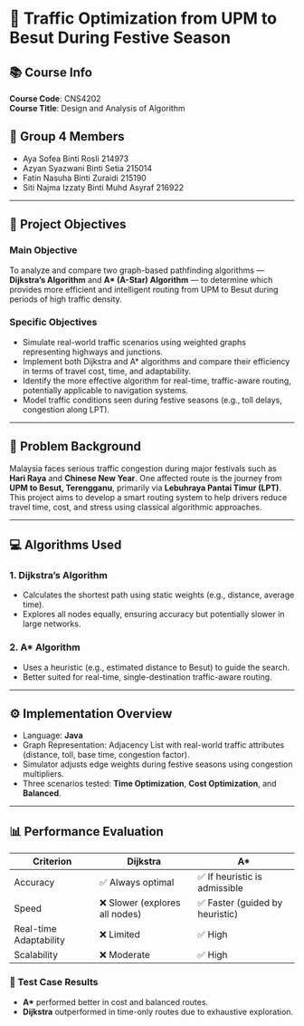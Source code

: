 # 🚗 Traffic Optimization from UPM to Besut During Festive Season

## 📚 Course Info
**Course Code**: CNS4202  
**Course Title**: Design and Analysis of Algorithm  

## 👥 Group 4 Members
- Aya Sofea Binti Rosli 214973
- Azyan Syazwani Binti Setia 215014
- Fatin Nasuha Binti Zuraidi 215190
- Siti Najma Izzaty Binti Muhd Asyraf 216922

---

## 🎯 Project Objectives

### Main Objective
To analyze and compare two graph-based pathfinding algorithms — **Dijkstra’s Algorithm** and **A\* (A-Star) Algorithm** — to determine which provides more efficient and intelligent routing from UPM to Besut during periods of high traffic density.

### Specific Objectives
- Simulate real-world traffic scenarios using weighted graphs representing highways and junctions.
- Implement both Dijkstra and A* algorithms and compare their efficiency in terms of travel cost, time, and adaptability.
- Identify the more effective algorithm for real-time, traffic-aware routing, potentially applicable to navigation systems.
- Model traffic conditions seen during festive seasons (e.g., toll delays, congestion along LPT).

---

## 🧠 Problem Background

Malaysia faces serious traffic congestion during major festivals such as **Hari Raya** and **Chinese New Year**. One affected route is the journey from **UPM to Besut, Terengganu**, primarily via **Lebuhraya Pantai Timur (LPT)**. This project aims to develop a smart routing system to help drivers reduce travel time, cost, and stress using classical algorithmic approaches.

---

## 💻 Algorithms Used

### 1. Dijkstra’s Algorithm
- Calculates the shortest path using static weights (e.g., distance, average time).
- Explores all nodes equally, ensuring accuracy but potentially slower in large networks.

### 2. A* Algorithm
- Uses a heuristic (e.g., estimated distance to Besut) to guide the search.
- Better suited for real-time, single-destination traffic-aware routing.

---

## ⚙️ Implementation Overview

- Language: **Java**
- Graph Representation: Adjacency List with real-world traffic attributes (distance, toll, base time, congestion factor).
- Simulator adjusts edge weights during festive seasons using congestion multipliers.
- Three scenarios tested: **Time Optimization**, **Cost Optimization**, and **Balanced**.

---

## 📊 Performance Evaluation

| Criterion | Dijkstra | A* |
|----------|----------|----|
| Accuracy | ✅ Always optimal | ✅ If heuristic is admissible |
| Speed | ❌ Slower (explores all nodes) | ✅ Faster (guided by heuristic) |
| Real-time Adaptability | ❌ Limited | ✅ High |
| Scalability | ❌ Moderate | ✅ High |

### 🧪 Test Case Results
- **A\*** performed better in cost and balanced routes.
- **Dijkstra** outperformed in time-only routes due to exhaustive exploration.


